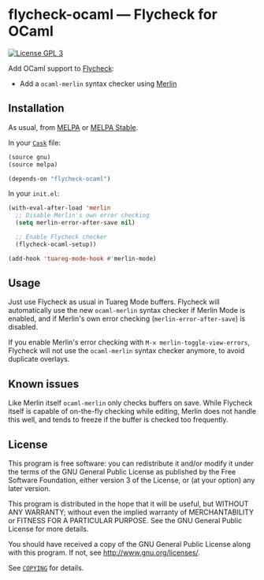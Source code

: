 flycheck-ocaml — Flycheck for OCaml
===================================

[![License GPL 3][badge-license]][copying]

Add OCaml support to [Flycheck][]:

- Add a `ocaml-merlin` syntax checker using [Merlin][]

Installation
------------

As usual, from [MELPA][] or [MELPA Stable][].

In your [`Cask`][cask] file:

```cl
(source gnu)
(source melpa)

(depends-on "flycheck-ocaml")
```

In your `init.el`:

```cl
(with-eval-after-load 'merlin
  ;; Disable Merlin's own error checking
  (setq merlin-error-after-save nil)

  ;; Enable Flycheck checker
  (flycheck-ocaml-setup))

(add-hook 'tuareg-mode-hook #'merlin-mode)
```

Usage
-----

Just use Flycheck as usual in Tuareg Mode buffers.  Flycheck will automatically
use the new `ocaml-merlin` syntax checker if Merlin Mode is enabled, and if
Merlin's own error checking (`merlin-error-after-save`) is disabled.

If you enable Merlin's error checking with `M-x merlin-toggle-view-errors`,
Flycheck will not use the `ocaml-merlin` syntax checker anymore, to avoid
duplicate overlays.

Known issues
------------

Like Merlin itself `ocaml-merlin` only checks buffers on save.  While Flycheck
itself is capable of on-the-fly checking while editing, Merlin does not handle
this well, and tends to freeze if the buffer is checked too frequently.

License
-------

This program is free software: you can redistribute it and/or modify it under
the terms of the GNU General Public License as published by the Free Software
Foundation, either version 3 of the License, or (at your option) any later
version.

This program is distributed in the hope that it will be useful, but WITHOUT ANY
WARRANTY; without even the implied warranty of MERCHANTABILITY or FITNESS FOR A
PARTICULAR PURPOSE.  See the GNU General Public License for more details.

You should have received a copy of the GNU General Public License along with
this program.  If not, see http://www.gnu.org/licenses/.

See [`COPYING`][copying] for details.

[badge-license]: https://img.shields.io/badge/license-GPL_3-green.svg?dummy
[COPYING]: https://github.com/flycheck/flycheck-ocaml/blob/master/COPYING
[Flycheck]: http://www.flycheck.org
[Merlin]: https://github.com/the-lambda-church/merlin
[MELPA]: http://melpa.org
[MELPA Stable]: http://stable.melpa.org
[cask]: http://cask.readthedocs.org
